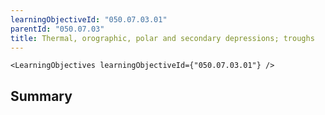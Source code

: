 ```yaml
---
learningObjectiveId: "050.07.03.01"
parentId: "050.07.03"
title: Thermal, orographic, polar and secondary depressions; troughs
---
```


```tsx eval
<LearningObjectives learningObjectiveId={"050.07.03.01"} />
```

## Summary
